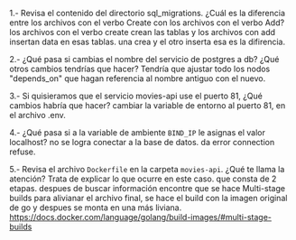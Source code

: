 1.- Revisa el contenido del directorio sql_migrations. ¿Cuál es la diferencia entre los archivos con el verbo Create con los archivos con el verbo Add?
    los archivos con el verbo create crean las tablas y los archivos con add insertan data en esas tablas. una crea y el otro inserta esa es la difirencia.

2.- ¿Qué pasa si cambias el nombre del servicio de postgres a db? ¿Qué otros cambios tendrías que hacer?
    Tendría que ajustar todo los nodos "depends_on" que hagan referencia al nombre antiguo con el nuevo.

3.- Si quisieramos que el servicio movies-api use el puerto 81, ¿Qué cambios habría que hacer? 
    cambiar la variable de entorno al puerto 81, en el archivo .env.

4.- ¿Qué pasa si a la variable de ambiente `BIND_IP` le asignas el valor localhost?
    no se logra conectar a la base de datos. da error connection refuse.

5.- Revisa el archivo `Dockerfile` en la carpeta `movies-api`. ¿Qué te llama la atención? Trata de explicar lo que ocurre en este caso.
    que consta de 2 etapas. despues de buscar información encontre que se hace Multi-stage builds para alivianar el archivo final, se hace el build con la imagen original de go y despues se monta en una más liviana. https://docs.docker.com/language/golang/build-images/#multi-stage-builds